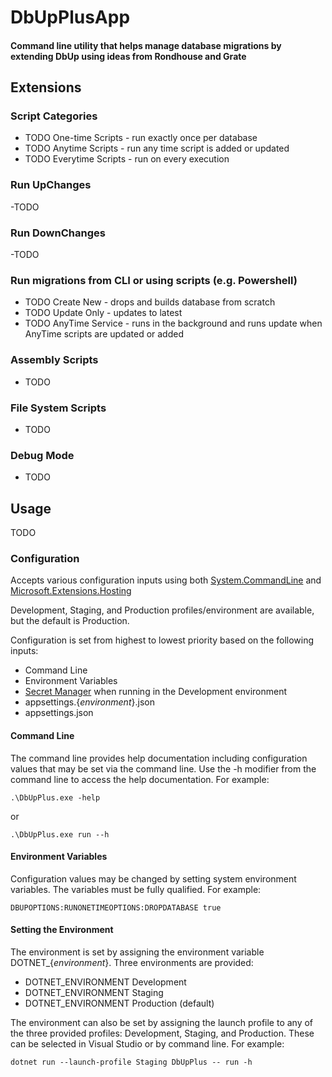 # DbUpPlusApp
#### Command line utility that helps manage database migrations by extending DbUp using ideas from Rondhouse and Grate 

## Extensions

### Script Categories
- TODO One-time Scripts - run exactly once per database
- TODO Anytime Scripts - run any time script is added or updated
- TODO Everytime Scripts - run on every execution

### Run UpChanges 
-TODO

### Run DownChanges
-TODO

### Run migrations from CLI or using scripts (e.g. Powershell)
- TODO Create New - drops and builds database from scratch
- TODO Update Only - updates to latest
- TODO AnyTime Service - runs in the background and runs update when AnyTime scripts are updated or added

### Assembly Scripts
- TODO

### File System Scripts
- TODO

### Debug Mode
- TODO 

## Usage
TODO
### Configuration
Accepts various configuration inputs using both [System.CommandLine](https://learn.microsoft.com/en-us/dotnet/standard/commandline/syntax) and [Microsoft.Extensions.Hosting](https://learn.microsoft.com/en-us/dotnet/core/extensions/generic-host)

Development, Staging, and Production profiles/environment are available, but the default is Production.

Configuration is set from highest to lowest priority based on the following inputs:
* Command Line
* Environment Variables
* [Secret Manager](https://learn.microsoft.com/en-us/aspnet/core/security/app-secrets?view=aspnetcore-7.0&tabs=windows#:~:text=by%20a%20%3A-,Secret%20Manager,-The%20Secret%20Manager) when running in the Development environment
* appsettings.{*environment*}.json
* appsettings.json

#### Command Line
The command line provides help documentation including configuration values that may be set via the command line. Use the -h modifier from the command line to access the help documentation. For example:

	.\DbUpPlus.exe -help

or

	.\DbUpPlus.exe run --h
#### Environment Variables
Configuration values may be changed by setting system environment variables. The variables must be fully qualified. For example:

	DBUPOPTIONS:RUNONETIMEOPTIONS:DROPDATABASE true

#### Setting the Environment
The environment is set by assigning the environment variable DOTNET_{*environment*}. Three environments are provided:

* DOTNET_ENVIRONMENT Development
* DOTNET_ENVIRONMENT Staging
* DOTNET_ENVIRONMENT Production (default)

The environment can also be set by assigning the launch profile to any of the three provided profiles: Development, Staging, and Production. These can be selected in Visual Studio or by command line. For example:

	dotnet run --launch-profile Staging DbUpPlus -- run -h

